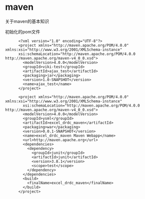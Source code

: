 # maven
关于maven的基本知识

初始化的pom文件

          <?xml version="1.0" encoding="UTF-8"?>
          <project xmlns="http://maven.apache.org/POM/4.0.0" xmlns:xsi="http://www.w3.org/2001/XMLSchema-instance"
          xsi:schemaLocation="http://maven.apache.org/POM/4.0.0 http://maven.apache.org/maven-v4_0_0.xsd">  
            <modelVersion>4.0.0</modelVersion>
            <groupId>viki-test</groupId>
            <artifactId>ajax_test</artifactId>
            <packaging>jar</packaging>
            <version>1.0-SNAPSHOT</version>
            <name>ajax_test</name>
          </project>
          
          <project xmlns="http://maven.apache.org/POM/4.0.0" xmlns:xsi="http://www.w3.org/2001/XMLSchema-instance"
            xsi:schemaLocation="http://maven.apache.org/POM/4.0.0 http://maven.apache.org/maven-v4_0_0.xsd">
            <modelVersion>4.0.0</modelVersion>
            <groupId>ysml</groupId>
            <artifactId>excel_drdc_maven</artifactId>
            <packaging>war</packaging>
            <version>0.0.1-SNAPSHOT</version>
            <name>excel_drdc_maven Maven Webapp</name>
            <url>http://maven.apache.org</url>
            <dependencies>
              <dependency>
                <groupId>junit</groupId>
                <artifactId>junit</artifactId>
                <version>3.8.1</version>
                <scope>test</scope>
              </dependency>
            </dependencies>
            <build>
              <finalName>excel_drdc_maven</finalName>
            </build>
          </project>
